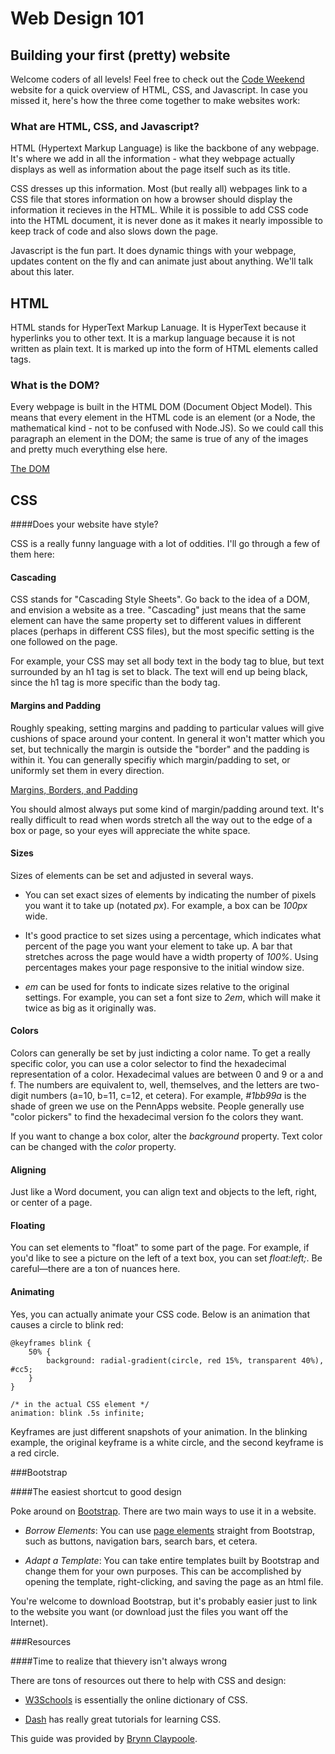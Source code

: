 Web Design 101
============

Building your first (pretty) website
--------------------------

Welcome coders of all levels! Feel free to check out the [Code Weekend](dinphil.github.io/code-weekend) website for a quick overview of HTML, CSS, and Javascript. In case you missed it, here's how the three come together to make websites work:

### What are HTML, CSS, and Javascript?

HTML (Hypertext Markup Language) is like the backbone of any webpage. It's where we add in all the information - what they webpage actually displays as well as information about the page itself such as its title.

CSS dresses up this information. Most (but really all) webpages link to a CSS file that stores information on how a browser should display the information it recieves in the HTML. While it is possible to add CSS code into the HTML document, it is never done as it makes it nearly impossible to keep track of code and also slows down the page.

Javascript is the fun part. It does dynamic things with your webpage, updates content on the fly and can animate just about anything. We'll talk about this later.

HTML 
-------------------------

HTML stands for HyperText Markup Lanuage. It is HyperText because it hyperlinks you to other text. It is a markup language because it is not written as plain text. It is marked up into the form of HTML elements called tags.

### What is the DOM?

Every webpage is built in the HTML DOM (Document Object Model). This means that every element in the HTML code is an element (or a Node, the mathematical kind - not to be confused with Node.JS). So we could call this paragraph an element in the DOM; the same is true of any of the images and pretty much everything else here.

[The DOM](http://courses.cs.washington.edu/courses/cse190m/07sp/lectures/slides/images/dom_tree.gif)


CSS
------------------------------------

####Does your website have style?


CSS is a really funny language with a lot of oddities. I'll go through a few of them here:

#### Cascading

CSS stands for "Cascading Style Sheets". Go back to the idea of a DOM, and envision a website as a tree. "Cascading" just means that the same element can have the same property set to different values in different places (perhaps in different CSS files), but the most specific setting is the one followed on the page.

For example, your CSS may set all body text in the body tag to blue, but text surrounded by an h1 tag is set to black. The text will end up being black, since the h1 tag is more specific than the body tag.

#### Margins and Padding

Roughly speaking, setting margins and padding to particular values will give cushions of space around your content. In general it won't matter which you set, but technically the margin is outside the "border" and the padding is within it. You can generally specifiy which margin/padding to set, or uniformly set them in every direction.

[Margins, Borders, and Padding](http://i.stack.imgur.com/PeSIJ.gif)

You should almost always put some kind of margin/padding around text. It's really difficult to read when words stretch all the way out to the edge of a box or page, so your eyes will appreciate the white space.

#### Sizes

Sizes of elements can be set and adjusted in several ways.

- You can set exact sizes of elements by indicating the number of pixels you want it to take up (notated _px_). For example, a box can be _100px_ wide.

- It's good practice to set sizes using a percentage, which indicates what percent of the page you want your element to take up. A bar that stretches across the page would have a width property of _100%_. Using percentages makes your page responsive to the initial window size.

- _em_ can be used for fonts to indicate sizes relative to the original settings. For example, you can set a font size to _2em_, which will make it twice as big as it originally was.

#### Colors

Colors can generally be set by just indicting a color name. To get a really specific color, you can use a color selector to find the hexadecimal representation of a color. Hexadecimal values are between 0 and 9 or a and f. The numbers are equivalent to, well, themselves, and the letters are two-digit numbers (a=10, b=11, c=12, et cetera). For example, _#1bb99a_ is the shade of green we use on the PennApps website. People generally use "color pickers" to find the hexadecimal version fo the colors they want.

If you want to change a box color, alter the _background_ property. Text color can be changed with the _color_ property.

#### Aligning

Just like a Word document, you can align text and objects to the left, right, or center of a page. 

#### Floating

You can set elements to "float" to some part of the page. For example, if you'd like to see a picture on the left of a text box, you can set _float:left;_. Be careful—there are a ton of nuances here.

#### Animating

Yes, you can actually animate your CSS code. Below is an animation that causes a circle to blink red:

    @keyframes blink {
    	50% {
    		background: radial-gradient(circle, red 15%, transparent 40%), #cc5;
    	}
    }

    /* in the actual CSS element */
    animation: blink .5s infinite;

Keyframes are just different snapshots of your animation. In the blinking example, the original keyframe is a white circle, and the second keyframe is a red circle.

###Bootstrap

####The easiest shortcut to good design


Poke around on [Bootstrap](http://getbootstrap.com/). There are two main ways to use it in a website.

- _Borrow Elements_: You can use [page elements](http://getbootstrap.com/components/) straight from Bootstrap, such as buttons, navigation bars, search bars, et cetera. 

- _Adapt a Template_: You can take entire templates built by Bootstrap and change them for your own purposes. This can be accomplished by opening the template, right-clicking, and saving the page as an html file.

You're welcome to download Bootstrap, but it's probably easier just to link to the website you want (or download just the files you want off the Internet).

###Resources

####Time to realize that thievery isn't always wrong

There are tons of resources out there to help with CSS and design:

- [W3Schools](http://www.w3schools.com/) is essentially the online dictionary of CSS.

- [Dash](https://dash.generalassemb.ly) has really great tutorials for learning CSS.




This guide was provided by [Brynn Claypoole](http://github.com/bclay/).